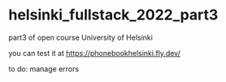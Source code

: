 # helsinki_fullstack_2022_part3

part3 of open course University of Helsinki

you can test it at https://phonebookhelsinki.fly.dev/

to do:
manage errors
